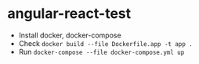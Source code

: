 # angular-react-test

- Install docker, docker-compose
- Check `docker build --file Dockerfile.app -t app .`
- Run `docker-compose --file docker-compose.yml up`


